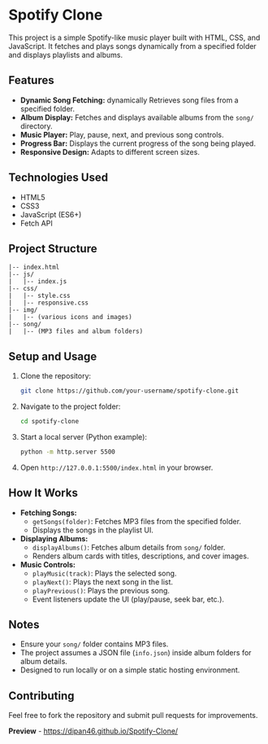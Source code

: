 # Spotify Clone

This project is a simple Spotify-like music player built with HTML, CSS, and JavaScript. It fetches and plays songs dynamically from a specified folder and displays playlists and albums.

## Features

- **Dynamic Song Fetching:** dynamically Retrieves song files from a specified folder.
- **Album Display:** Fetches and displays available albums from the `song/` directory.
- **Music Player:** Play, pause, next, and previous song controls.
- **Progress Bar:** Displays the current progress of the song being played.
- **Responsive Design:** Adapts to different screen sizes.

## Technologies Used

- HTML5
- CSS3
- JavaScript (ES6+)
- Fetch API

## Project Structure

```
|-- index.html
|-- js/
|   |-- index.js
|-- css/
|   |-- style.css
|   |-- responsive.css
|-- img/
|   |-- (various icons and images)
|-- song/
|   |-- (MP3 files and album folders)
```

## Setup and Usage

1. Clone the repository:
   ```sh
   git clone https://github.com/your-username/spotify-clone.git
   ```
2. Navigate to the project folder:
   ```sh
   cd spotify-clone
   ```
3. Start a local server (Python example):
   ```sh
   python -m http.server 5500
   ```
4. Open `http://127.0.0.1:5500/index.html` in your browser.

## How It Works

- **Fetching Songs:**
  - `getSongs(folder)`: Fetches MP3 files from the specified folder.
  - Displays the songs in the playlist UI.
- **Displaying Albums:**
  - `displayAlbums()`: Fetches album details from `song/` folder.
  - Renders album cards with titles, descriptions, and cover images.
- **Music Controls:**
  - `playMusic(track)`: Plays the selected song.
  - `playNext()`: Plays the next song in the list.
  - `playPrevious()`: Plays the previous song.
  - Event listeners update the UI (play/pause, seek bar, etc.).

## Notes

- Ensure your `song/` folder contains MP3 files.
- The project assumes a JSON file (`info.json`) inside album folders for album details.
- Designed to run locally or on a simple static hosting environment.

## Contributing

Feel free to fork the repository and submit pull requests for improvements.

**Preview** - https://dipan46.github.io/Spotify-Clone/
